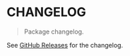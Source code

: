 # CHANGELOG

> Package changelog.

See [GitHub Releases](https://github.com/stdlib-js/blas-base-gaxpy/releases) for the changelog.